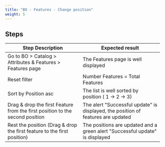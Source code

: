 ```yaml
---
title: "BO - Features - Change position"
weight: 5
---
```

## Steps
| Step Description | Expected result |
| ----- | ----- |
| Go to BO > Catalog > Attributes & Features > Features page | The Features page is well displayed |
| Reset filter | Number Features = Total Features |
| Sort by Position asc | The list is well sorted by position ( 1 -> 2 -> 3) |
| Drag & drop the first Feature from the first position to the second position | The alert "Successful update" is displayed, the position of features are updated |
| Rest the position (Drag & drop the first feature to the first position) | The positions are updated and a green alert "Successful update" is displayed |

